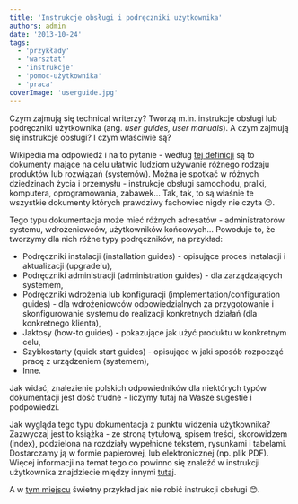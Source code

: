 ```yaml
---
title: 'Instrukcje obsługi i podręczniki użytkownika'
authors: admin
date: '2013-10-24'
tags:
  - 'przykłady'
  - 'warsztat'
  - 'instrukcje'
  - 'pomoc-użytkownika'
  - 'praca'
coverImage: 'userguide.jpg'
---
```


Czym zajmują się technical writerzy? Tworzą m.in. instrukcje obsługi lub
podręczniki użytkownika (ang. _user guides, user manuals_). A czym zajmują się
instrukcje obsługi? I czym właściwie są?

<!--truncate-->

Wikipedia ma odpowiedź i na to pytanie - według
[tej definicji](http://en.wikipedia.org/wiki/User_guide) są to dokumenty mające
na celu ułatwić ludziom używanie różnego rodzaju produktów lub rozwiązań
(systemów). Można je spotkać w różnych dziedzinach życia i przemysłu -
instrukcje obsługi samochodu, pralki, komputera, oprogramowania, zabawek... Tak,
tak, to są właśnie te wszystkie dokumenty których prawdziwy fachowiec nigdy nie
czyta 😉.

Tego typu dokumentacja może mieć różnych adresatów - administratorów systemu,
wdrożeniowców, użytkowników końcowych... Powoduje to, że tworzymy dla nich różne
typy podręczników, na przykład:

- Podręczniki instalacji (installation guides) - opisujące proces instalacji i
  aktualizacji (upgrade'u),
- Podręczniki administracji (administration guides) - dla zarządzających
  systemem,
- Podręczniki wdrożenia lub konfiguracji (implementation/configuration guides) -
  dla wdrożeniowców odpowiedzialnych za przygotowanie i skonfigurowanie systemu
  do realizacji konkretnych działań (dla konkretnego klienta),
- Jaktosy (how-to guides) - pokazujące jak użyć produktu w konkretnym celu,
- Szybkostarty (quick start guides) - opisujące w jaki sposób rozpocząć pracę z
  urządzeniem (systemem),
- Inne.

Jak widać, znalezienie polskich odpowiedników dla niektórych typów dokumentacji
jest dość trudne - liczymy tutaj na Wasze sugestie i podpowiedzi.

Jak wygląda tego typu dokumentacja z punktu widzenia użytkownika? Zazwyczaj jest
to książka - ze stroną tytułową, spisem treści, skorowidzem (index), podzielona
na rozdziały wypełnione tekstem, rysunkami i tabelami. Dostarczamy ją w formie
papierowej, lub elektronicznej (np. plik PDF). Więcej informacji na temat tego
co powinno się znaleźć w instrukcji użytkownika znajdziecie między innymi
[tutaj](http://www.prismnet.com/~hcexres/textbook/user_guides.html).

A w [tym miejscu](http://imgrin.pl/meme/4492#.UmTww6BM_1w.link) świetny przykład
jak nie robić instrukcji obsługi 😊.
